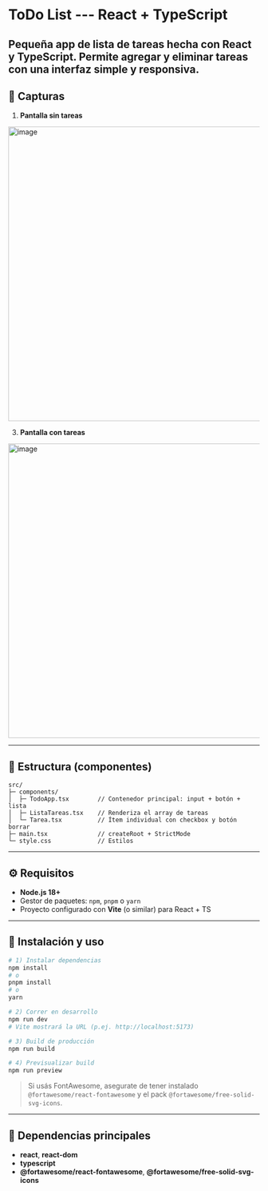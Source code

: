 # ToDo List --- React + TypeScript

Pequeña app de lista de tareas hecha con **React** y **TypeScript**.
Permite agregar y eliminar tareas con una interfaz simple y responsiva.
------------------------------------------------------------------------

## 👀 Capturas

1.  **Pantalla sin tareas**
   <img width="885" height="589" alt="image" src="https://github.com/user-attachments/assets/ef97e2bc-0969-49ee-8c53-abfde49c0b76" />




3.  **Pantalla con tareas**
   <img width="885" height="589" alt="image" src="https://github.com/user-attachments/assets/c133e6a6-5224-4c87-b880-4eeea6347632" />



------------------------------------------------------------------------

## 🧱 Estructura (componentes)

    src/
    ├─ components/
    │  ├─ TodoApp.tsx        // Contenedor principal: input + botón + lista
    │  ├─ ListaTareas.tsx    // Renderiza el array de tareas
    │  └─ Tarea.tsx          // Ítem individual con checkbox y botón borrar
    ├─ main.tsx              // createRoot + StrictMode
    └─ style.css             // Estilos

------------------------------------------------------------------------

## ⚙️ Requisitos

-   **Node.js 18+**
-   Gestor de paquetes: `npm`, `pnpm` o `yarn`
-   Proyecto configurado con **Vite** (o similar) para React + TS

------------------------------------------------------------------------

## 🚀 Instalación y uso

``` bash
# 1) Instalar dependencias
npm install
# o
pnpm install
# o
yarn

# 2) Correr en desarrollo
npm run dev
# Vite mostrará la URL (p.ej. http://localhost:5173)

# 3) Build de producción
npm run build

# 4) Previsualizar build
npm run preview
```

> Si usás FontAwesome, asegurate de tener instalado
> `@fortawesome/react-fontawesome` y el pack
> `@fortawesome/free-solid-svg-icons`.

------------------------------------------------------------------------

## 🧩 Dependencias principales

-   **react**, **react-dom**
-   **typescript**
-   **@fortawesome/react-fontawesome**,
    **@fortawesome/free-solid-svg-icons**
